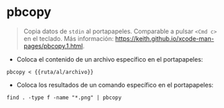 # pbcopy

> Copia datos de `stdin` al portapapeles.
> Comparable a pulsar `<Cmd c>` en el teclado.
> Más información: <https://keith.github.io/xcode-man-pages/pbcopy.1.html>.

- Coloca el contenido de un archivo específico en el portapapeles:

`pbcopy < {{ruta/al/archivo}}`

- Coloca los resultados de un comando específico en el portapapeles:

`find . -type f -name "*.png" | pbcopy`
